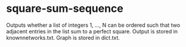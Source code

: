 # square-sum-sequence
Outputs whether a list of integers 1, ..., N can be ordered such that two adjacent entries in the list sum to a perfect square. Output is stored in knownnetworks.txt. Graph is stored in dict.txt.
